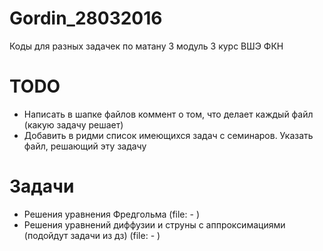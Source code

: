 # Gordin_28032016
Коды для разных задачек по матану 3 модуль 3 курс ВШЭ ФКН

# TODO
- Написать в шапке файлов коммент о том, что делает каждый файл (какую задачу решает)
- Добавить в ридми список имеющихся задач с семинаров. Указать файл, решающий эту задачу

# Задачи
- Решения уравнения Фредгольма (file: - )
- Решения уравнений диффузии и струны с аппроксимациями (подойдут задачи из дз) (file: - )
